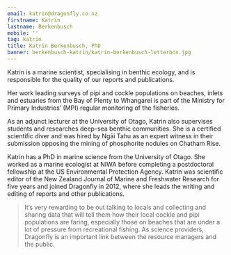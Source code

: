 ```yaml
---
email: katrin@dragonfly.co.nz
firstname: Katrin
lastname: Berkenbusch
mobile: ''
tag: katrin
title: Katrin Berkenbusch, PhD
banner: berkenbusch-katrin/katrin-berkenbusch-letterbox.jpg
---
```

Katrin is a marine scientist, specialising in benthic ecology, and is responsible for the quality of our 
reports and publications.
<!--more-->

Her work leading surveys of pipi and cockle populations on beaches, inlets and 
estuaries from the Bay of Plenty to Whangarei is part of the Ministry for Primary 
Industries’ (MPI) regular monitoring of the fisheries.

As an adjunct lecturer at the University of Otago, Katrin also supervises students 
and researches deep-sea benthic communities. She is a certified scientific diver 
and was hired by Ngāi Tahu as an expert witness in their submission opposing the 
mining of phosphorite nodules on Chatham Rise. 

Katrin has a PhD in marine science from the University of Otago. She worked as a 
marine ecologist at NIWA before completing a postdoctoral fellowship at the US 
Environmental Protection Agency. Katrin was scientific editor of the New Zealand 
Journal of Marine and Freshwater Research for five years and joined Dragonfly in 
2012, where she leads the writing and editing of reports and other publications. 

> It’s very rewarding to be out talking to locals and collecting and sharing data 
that will tell them how their local cockle and pipi populations are faring, especially 
those on beaches that are under a lot of pressure from recreational fishing. As 
science providers, Dragonfly is an important link between the resource managers 
and the public.

